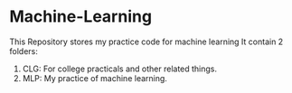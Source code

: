 # Machine-Learning
This Repository stores my practice code for machine learning
It contain 2 folders: 
1. CLG: For college practicals and other related things.
2. MLP: My practice of machine learning.
